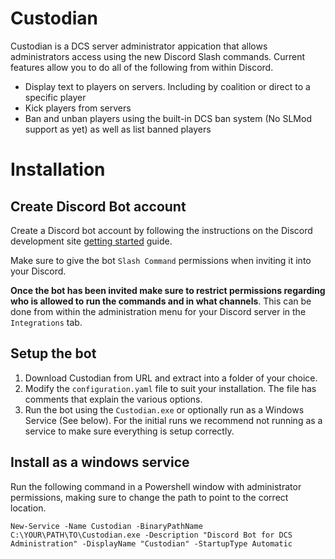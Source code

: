 # Custodian

Custodian is a DCS server administrator appication that allows administrators
access using the new Discord Slash commands. Current features allow you to do
all of the following from within Discord.

* Display text to players on servers. Including by coalition or direct to a
  specific player
* Kick players from servers
* Ban and unban players using the built-in DCS ban system (No SLMod support
  as yet) as well as list banned players

# Installation

## Create Discord Bot account

Create a Discord bot account by following the instructions on the Discord
development site [getting started](https://discord.com/developers/docs/getting-started)
guide.

Make sure to give the bot `Slash Command` permissions when inviting it into your
Discord.

**Once the bot has been invited make sure to restrict permissions regarding who
is allowed to run the commands and in what channels**. This can be done from
within the administration menu for your Discord server in the `Integrations`
tab.

## Setup the bot

1. Download Custodian from URL and extract into a folder of your choice.
2. Modify the `configuration.yaml` file to suit your installation. The file
   has comments that explain the various options.
3. Run the bot using the `Custodian.exe` or optionally run as a Windows Service
   (See below). For the initial runs we recommend not running as a service
   to make sure everything is setup correctly.

## Install as a windows service

Run the following command in a Powershell window with administrator
permissions, making sure to change the path to point to the correct location.

```
New-Service -Name Custodian -BinaryPathName C:\YOUR\PATH\TO\Custodian.exe -Description "Discord Bot for DCS Administration" -DisplayName "Custodian" -StartupType Automatic
```
